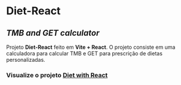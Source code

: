 # **Diet-React**
## _TMB and GET calculator_

Projeto **Diet-React** feito em **Vite + React**.
O projeto consiste em uma calculadora para calcular TMB e GET para prescrição de dietas personalizadas.

### Visualize o projeto [Diet with React](https://s0d4z3r0.github.io/diet-react/)
